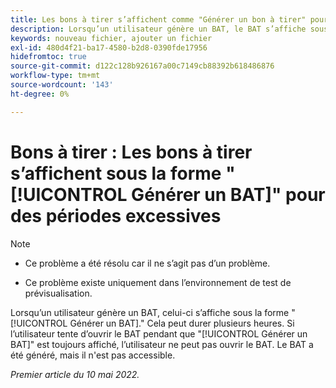 ```yaml
---
title: Les bons à tirer s’affichent comme "Générer un bon à tirer" pour un temps excessif.
description: Lorsqu’un utilisateur génère un BAT, le BAT s’affiche sous la forme "Génération de BAT". Cela peut durer plusieurs heures. Si l'utilisateur tente d'ouvrir le BAT alors que "Générer un BAT" est toujours affiché, il ne peut pas ouvrir le BAT. Le BAT a été généré, mais il n'est pas accessible.
keywords: nouveau fichier, ajouter un fichier
exl-id: 480d4f21-ba17-4580-b2d8-0390fde17956
hidefromtoc: true
source-git-commit: d122c128b926167a00c7149cb88392b618486876
workflow-type: tm+mt
source-wordcount: '143'
ht-degree: 0%

---
```


# Bons à tirer : Les bons à tirer s’affichent sous la forme &quot;[!UICONTROL Générer un BAT]&quot; pour des périodes excessives

>[!NOTE]
>
>* Ce problème a été résolu car il ne s’agit pas d’un problème.
>
>* Ce problème existe uniquement dans l’environnement de test de prévisualisation.


Lorsqu’un utilisateur génère un BAT, celui-ci s’affiche sous la forme &quot;[!UICONTROL Générer un BAT].&quot; Cela peut durer plusieurs heures. Si l’utilisateur tente d’ouvrir le BAT pendant que &quot;[!UICONTROL Générer un BAT]&quot; est toujours affiché, l’utilisateur ne peut pas ouvrir le BAT. Le BAT a été généré, mais il n&#39;est pas accessible.

*Premier article du 10 mai 2022.*
